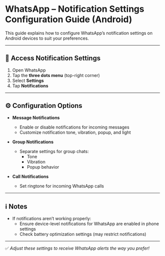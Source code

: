 # WhatsApp – Notification Settings Configuration Guide (Android)

This guide explains how to configure WhatsApp’s notification settings on Android devices to suit your preferences.

---

## 🔔 Access Notification Settings

1. Open WhatsApp
2. Tap the **three dots menu** (top-right corner)
3. Select **Settings**
4. Tap **Notifications**

---

## ⚙️ Configuration Options

- **Message Notifications**
  - Enable or disable notifications for incoming messages
  - Customize notification tone, vibration, popup, and light

- **Group Notifications**
  - Separate settings for group chats:
    - Tone
    - Vibration
    - Popup behavior

- **Call Notifications**
  - Set ringtone for incoming WhatsApp calls

---

## ℹ️ Notes

- If notifications aren’t working properly:
  - Ensure device-level notifications for WhatsApp are enabled in phone settings
  - Check battery optimization settings (may restrict notifications)

---

✅ *Adjust these settings to receive WhatsApp alerts the way you prefer!*
